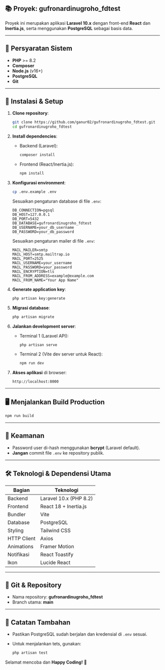 ## 📚 Proyek: gufronardinugroho_fdtest

Proyek ini merupakan aplikasi **Laravel 10.x** dengan front-end **React** dan **Inertia.js**, serta menggunakan **PostgreSQL** sebagai basis data.

---

## 🔧 Persyaratan Sistem

* **PHP** >= 8.2
* **Composer**
* **Node.js** (v16+)
* **PostgreSQL**
* **Git**

---

## 🚀 Instalasi & Setup

1. **Clone repository**:

   ```bash
   git clone https://github.com/ganur02/gufronardinugroho_fdtest.git
   cd gufronardinugroho_fdtest
   ```

2. **Install dependencies**:

   * Backend (Laravel):

     ```bash
     composer install
     ```
   * Frontend (React/Inertia.js):

     ```bash
     npm install
     ```

3. **Konfigurasi environment**:

   ```bash
   cp .env.example .env
   ```

   Sesuaikan pengaturan database di file `.env`:

   ```
   DB_CONNECTION=pgsql
   DB_HOST=127.0.0.1
   DB_PORT=5432
   DB_DATABASE=gufronardinugroho_fdtest
   DB_USERNAME=your_db_username
   DB_PASSWORD=your_db_password
   ```
   Sesuaikan pengaturan mailer di file `.env`:
   ```
   MAIL_MAILER=smtp
   MAIL_HOST=smtp.mailtrap.io
   MAIL_PORT=2525
   MAIL_USERNAME=your_username
   MAIL_PASSWORD=your_password
   MAIL_ENCRYPTION=tls
   MAIL_FROM_ADDRESS=example@example.com
   MAIL_FROM_NAME="Your App Name"
   ```

4. **Generate application key**:

   ```bash
   php artisan key:generate
   ```

5. **Migrasi database**:

   ```bash
   php artisan migrate
   ```

6. **Jalankan development server**:

   * Terminal 1 (Laravel API):

     ```bash
     php artisan serve
     ```
   * Terminal 2 (Vite dev server untuk React):

     ```bash
     npm run dev
     ```

7. **Akses aplikasi** di browser:

   ```
   http://localhost:8000
   ```

---

## 🖥️ Menjalankan Build Production

```bash
npm run build
```

---

## 🔐 Keamanan

* Password user di-hash menggunakan **bcrypt** (Laravel default).
* **Jangan** commit file `.env` ke repository publik.

---

## 🛠️ Teknologi & Dependensi Utama

| Bagian      | Teknologi              |
| ----------- | ---------------------- |
| Backend     | Laravel 10.x (PHP 8.2) |
| Frontend    | React 18 + Inertia.js  |
| Bundler     | Vite                   |
| Database    | PostgreSQL             |
| Styling     | Tailwind CSS           |
| HTTP Client | Axios                  |
| Animations  | Framer Motion          |
| Notifikasi  | React Toastify         |
| Ikon        | Lucide React           |

---

## 📑 Git & Repository

* Nama repository: **gufronardinugroho_fdtest**
* Branch utama: **main**

---

## 🚨 Catatan Tambahan

* Pastikan PostgreSQL sudah berjalan dan kredensial di `.env` sesuai.
* Untuk menjalankan tets, gunakan:

  ```bash
  php artisan test
  ```

Selamat mencoba dan **Happy Coding!** 🎉